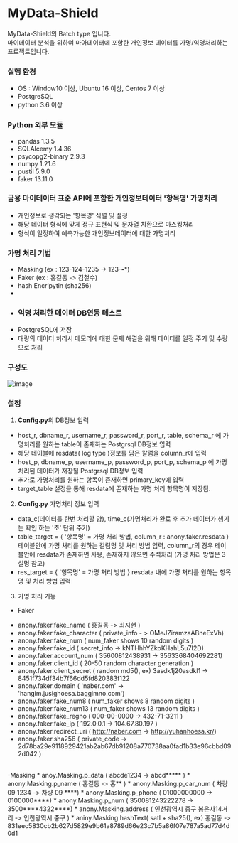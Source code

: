 # MyData-Shield
MyData-Shield의 Batch type 입니다. <br/>
마이데이터 분석을 위하여 마아데이터에 포함한 개인정보 데이터를 가명/익명처리하는 프로젝트입니다.

### 실행 환경
* OS : Window10 이상, Ubuntu 16 이상, Centos 7 이상
* PostgreSQL 
* python 3.6 이상

### Python 외부 모듈
* pandas 1.3.5
* SQLAlcemy 1.4.36
* psycopg2-binary 2.9.3
* numpy 1.21.6
* pustil 5.9.0
* faker 13.11.0

### 금용 마이데이터 표준 API에 포함한 개인정보데이터 '항목명' 가명처리
* 개인정보로 생각되는 '항목명' 식별 및 설정
* 해당 데이터 형식에 맞게 정규 표현식 및 문자열 치환으로 마스킹처리
* 형식이 일정하여 예측가능한 개인정보데이터에 대한 가명처리

### 가명 처리 기법
* Masking (ex : 123-124-1235 -> 123-***-****)
* Faker (ex : 홍길동 -> 김철수)
* hash Encripytin (sha256)
* 
* ### 익명 처리한 데이터 DB연동 테스트
* PostgreSQL에 저장
* 대량의 데이터 처리시 메모리에 대한 문제 해결을 위해 데이터를 일정 주기 및 수량으로 처리

### 구성도
![image](https://user-images.githubusercontent.com/61214962/161666884-7ef86f4a-00ad-4b89-9a69-fd1b81f4477d.png)

### 설정
1. **Config.py**의 DB정보 입력
  * host_r, dbname_r, username_r, password_r, port_r, table, schema_r 에 가명처리를 원하는 table이 존재하는 Postgrsql DB정보 입력
  * 해당 테이블에 resdata( log type )정보를 담은 칼럼을 column_r에 입력
  * host_p, dbname_p, username_p, password_p, port_p, schema_p 에 가명처리된 데이터가 저장될 Postgrsql DB정보 입력
  * 추가로 가명처리를 원하는 항목이 존재하면 primary_key에 입력
  * target_table 설정을 통해 resdata에 존재하는 가명 처리 항목명이 저장됨.

2. **Config.py** 가명처리 정보 입력
  * data_c(데이터를 한번 처리할 양), time_c(가명처리가 완료 후 추가 데이터가 생기는 확인 하는 '초' 단위 주기)
  * table_target = { '항목명' = 가명 처리 방법, column_r : anony.faker.resdata } 테이블안에 가명 처리를 원하는 칼럼명 및 처리 방법 입력, column_r의 경우 테이블안에 resdata가   존재하면 사용, 존재하지 않으면 주석처리 (가명 처리 방법은 3 설명 참고) 
  * res_target = { '힝목명' = 가명 처리 방법 } resdata 내에 가명 처리를 원하는 항목명 및 처리 방법 입력
3. 가명 처리 기능
  - Faker
  * anony.faker.fake_name ( 홍길동 -> 최지현 )
  * anony.faker.fake_character ( private_info - > OMeJZiramzaABneExVh)
  * anony.faker.fake_num ( num_faker shows 10 random digits )
  * anony.faker.fake_id ( secret_info -> kNTHhhYZkoKHahL5u7I2D)
  * anony.faker.account_num ( 35600812438931 -> 3563368404692281)
  * anony.faker.client_id ( 20-50 random character generation )
  * anony.faker.client_secret ( random md5(), ex) 3asdk1j20asdkl1 -> 8451f734df34b7f66dd5fd820383f122
  * anony.faker.domain ( 'naber.com' -> 'hangim.jusighoesa.baggimno.com')
  * anony.faker.fake_num8 ( num_faker shows 8 random digits )
  * anony.faker.fake_num13 ( num_faker shows 13 random digits )
  * anony.faker.fake_regno ( 000-00-0000 -> 432-71-3211 )
  * anony.faker.fake_ip ( 192.0.0.1 -> 104.67.80.197 )
  * anony.faker.redirect_uri ( http://naber.com -> http://yuhanhoesa.kr/)
  * anony.faker.sha256 ( private_code -> 2d78ba29e9118929421ab2ab67db91208a770738aa0fad1b33e96cbbd092d042 )
  <br>
  -Masking
  * anoy.Masking.p_data ( abcde1234 -> abcd***** )
  * anony.Masking.p_name ( 홍길동 -> 홍** )
  * anony.Masking.p_car_num ( 차량 09 1234 -> 차량 09 ****)
  * anony.Masking.p_phone ( 01000000000 -> 0100000****)
  * anony.Masking.p_num ( 350081243222278 -> 3500****4322****)
  * anony.Masking.address ( 인천광역시 중구 봉은사14거리 -> 인천광역시 중구 )
  * aniny.Masking.hashText( satl + sha25(), ex) 홍길동 -> 831eec5830cb2b627d5829e9b61a8789d66e23c7b5a86f07e787a5ad77d4d0d1
  
   
